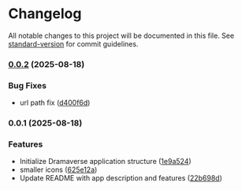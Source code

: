 # Changelog

All notable changes to this project will be documented in this file. See [standard-version](https://github.com/conventional-changelog/standard-version) for commit guidelines.

### [0.0.2](https://github.com/hdfiresky/Problembuddy-deploy/compare/v0.0.1...v0.0.2) (2025-08-18)


### Bug Fixes

* url path fix ([d400f6d](https://github.com/hdfiresky/Problembuddy-deploy/commit/d400f6d3de4bd8898183536bb8689ac72a6fc271))

### 0.0.1 (2025-08-18)


### Features

* Initialize Dramaverse application structure ([1e9a524](https://github.com/hdfiresky/Problembuddy-deploy/commit/1e9a5240373dafa671046fe0b8ffbf734f91c20b))
* smaller icons ([625e12a](https://github.com/hdfiresky/Problembuddy-deploy/commit/625e12a07eb968bd1f34ec15b4bd0384a3c099c2))
* Update README with app description and features ([22b698d](https://github.com/hdfiresky/Problembuddy-deploy/commit/22b698db56ccce84338f039da0fe54d1d641140b))
